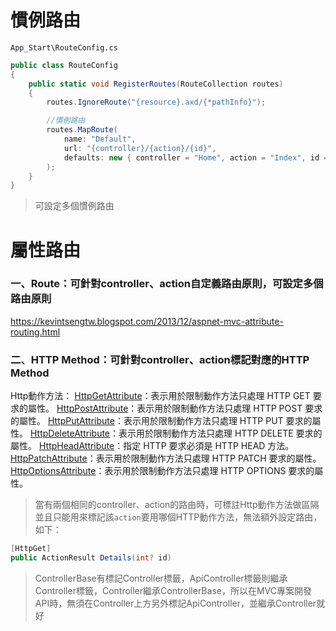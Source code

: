 
# 慣例路由
`App_Start\RouteConfig.cs`
```C#
public class RouteConfig
{
	public static void RegisterRoutes(RouteCollection routes)
	{
		routes.IgnoreRoute("{resource}.axd/{*pathInfo}");

		//慣例路由
		routes.MapRoute(
			name: "Default",
			url: "{controller}/{action}/{id}",
			defaults: new { controller = "Home", action = "Index", id = UrlParameter.Optional }
		);
	}
}
```

> 可設定多個慣例路由


# 屬性路由

### 一、Route：可針對controller、action自定義路由原則，可設定多個路由原則
https://kevintsengtw.blogspot.com/2013/12/aspnet-mvc-attribute-routing.html

### 二、HTTP Method：可針對controller、action標記對應的HTTP Method
Http動作方法：
[HttpGetAttribute](https://learn.microsoft.com/zh-tw/dotnet/api/system.web.mvc.httpgetattribute?view=aspnet-mvc-5.2)：表示用於限制動作方法只處理 HTTP GET 要求的屬性。
[HttpPostAttribute](https://learn.microsoft.com/zh-tw/dotnet/api/system.web.mvc.httppostattribute?view=aspnet-mvc-5.2)：表示用於限制動作方法只處理 HTTP POST 要求的屬性。
[HttpPutAttribute](https://learn.microsoft.com/zh-tw/dotnet/api/system.web.mvc.httpputattribute?view=aspnet-mvc-5.2)：表示用於限制動作方法只處理 HTTP PUT 要求的屬性。
[HttpDeleteAttribute](https://learn.microsoft.com/zh-tw/dotnet/api/system.web.mvc.httpdeleteattribute?view=aspnet-mvc-5.2)：表示用於限制動作方法只處理 HTTP DELETE 要求的屬性。
[HttpHeadAttribute](https://learn.microsoft.com/zh-tw/dotnet/api/system.web.mvc.httpheadattribute?view=aspnet-mvc-5.2)：指定 HTTP 要求必須是 HTTP HEAD 方法。
[HttpPatchAttribute](https://learn.microsoft.com/zh-tw/dotnet/api/system.web.mvc.httppatchattribute?view=aspnet-mvc-5.2)：表示用於限制動作方法只處理 HTTP PATCH 要求的屬性。
[HttpOptionsAttribute](https://learn.microsoft.com/zh-tw/dotnet/api/system.web.mvc.httpoptionsattribute?view=aspnet-mvc-5.2)：表示用於限制動作方法只處理 HTTP OPTIONS 要求的屬性。

> 當有兩個相同的controller、action的路由時，可標註Http動作方法做區隔
> 並且只能用來標記該`action`要用哪個HTTP動作方法，無法額外設定路由，如下：
```C#
[HttpGet]
public ActionResult Details(int? id)
```

>ControllerBase有標記Controller標籤，ApiController標籤則繼承Controller標籤，Controller繼承ControllerBase，所以在MVC專案開發API時，無須在Controller上方另外標記ApiController，並繼承Controller就好
